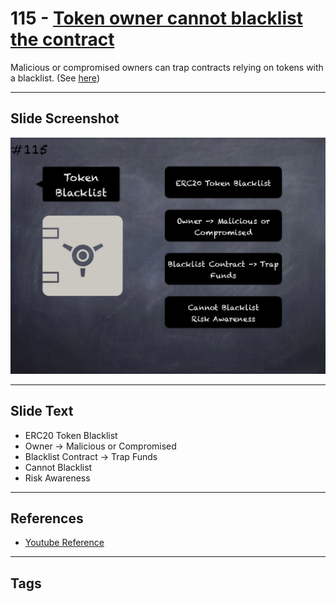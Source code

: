 # 115 - [Token owner cannot blacklist the contract](Token%20owner%20cannot%20blacklist%20the%20contract.md)
Malicious or compromised owners can trap contracts relying on tokens with a blacklist. (See [here](https://github.com/crytic/building-secure-contracts/blob/master/development-guidelines/token_integration.md#owner-privileges))
___
## Slide Screenshot
![0115.jpg](../../images/5.%20Pitfalls%20and%20Best%20Practices%20201/115.jpg)
___
## Slide Text
- ERC20 Token Blacklist
- Owner -> Malicious or Compromised
- Blacklist Contract -> Trap Funds
- Cannot Blacklist
- Risk Awareness
___
## References
- [Youtube Reference](https://youtu.be/WGM1SF8twmw?t=1003)
___
## Tags